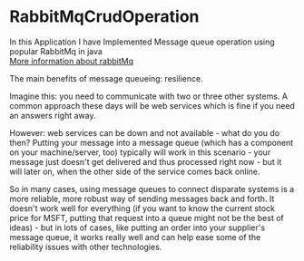 # RabbitMqCrudOperation
In this Application I have Implemented Message queue operation using popular RabbitMq in java <br>
[More information about rabbitMq](https://www.rabbitmq.com/getstarted.html) <br>

The main benefits of message queueing: resilience. <br>

Imagine this: you need to communicate with two or three other systems. A common approach these days will be web services which is fine if you need an answers right away. <br>

However: web services can be down and not available - what do you do then? Putting your message into a message queue (which has a component on your machine/server, too) typically will work in this scenario - your message just doesn't get delivered and thus processed right now - but it will later on, when the other side of the service comes back online. <br>

So in many cases, using message queues to connect disparate systems is a more reliable, more robust way of sending messages back and forth. It doesn't work well for everything (if you want to know the current stock price for MSFT, putting that request into a queue might not be the best of ideas) - but in lots of cases, like putting an order into your supplier's message queue, it works really well and can help ease some of the reliability issues with other technologies.

